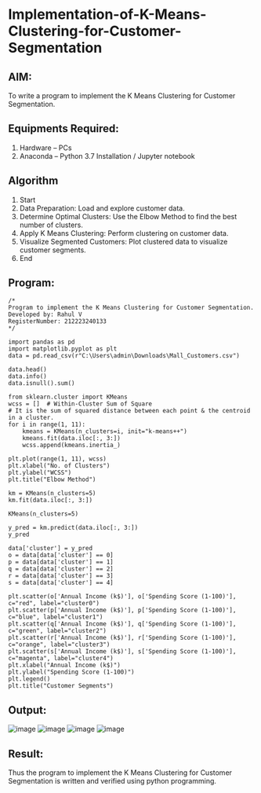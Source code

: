 # Implementation-of-K-Means-Clustering-for-Customer-Segmentation

## AIM:
To write a program to implement the K Means Clustering for Customer Segmentation.

## Equipments Required:
1. Hardware – PCs
2. Anaconda – Python 3.7 Installation / Jupyter notebook

## Algorithm
1. Start
2. Data Preparation: Load and explore customer data.
3. Determine Optimal Clusters: Use the Elbow Method to find the best number of clusters.
4. Apply K Means Clustering: Perform clustering on customer data.
5. Visualize Segmented Customers: Plot clustered data to visualize customer segments.
6. End

## Program:
```
/*
Program to implement the K Means Clustering for Customer Segmentation.
Developed by: Rahul V
RegisterNumber: 212223240133
*/
```
```
import pandas as pd
import matplotlib.pyplot as plt
data = pd.read_csv(r"C:\Users\admin\Downloads\Mall_Customers.csv")

data.head()
data.info()
data.isnull().sum()

from sklearn.cluster import KMeans
wcss = []  # Within-Cluster Sum of Square
# It is the sum of squared distance between each point & the centroid in a cluster.
for i in range(1, 11):
    kmeans = KMeans(n_clusters=i, init="k-means++")
    kmeans.fit(data.iloc[:, 3:])
    wcss.append(kmeans.inertia_)

plt.plot(range(1, 11), wcss)
plt.xlabel("No. of Clusters")
plt.ylabel("WCSS")
plt.title("Elbow Method")

km = KMeans(n_clusters=5)
km.fit(data.iloc[:, 3:])

KMeans(n_clusters=5)

y_pred = km.predict(data.iloc[:, 3:])
y_pred

data['cluster'] = y_pred
o = data[data['cluster'] == 0]
p = data[data['cluster'] == 1]
q = data[data['cluster'] == 2]
r = data[data['cluster'] == 3]
s = data[data['cluster'] == 4]

plt.scatter(o['Annual Income (k$)'], o['Spending Score (1-100)'], c="red", label="cluster0")
plt.scatter(p['Annual Income (k$)'], p['Spending Score (1-100)'], c="blue", label="cluster1")
plt.scatter(q['Annual Income (k$)'], q['Spending Score (1-100)'], c="green", label="cluster2")
plt.scatter(r['Annual Income (k$)'], r['Spending Score (1-100)'], c="orange", label="cluster3")
plt.scatter(s['Annual Income (k$)'], s['Spending Score (1-100)'], c="magenta", label="cluster4")
plt.xlabel("Annual Income (k$)")
plt.ylabel("Spending Score (1-100)")
plt.legend()
plt.title("Customer Segments")

```

## Output:
![image](https://github.com/user-attachments/assets/7c56fbc0-57f1-4743-a21f-affc49011506)
![image](https://github.com/user-attachments/assets/4ab9c23a-f61b-4884-a07d-b5d36a03ca4f)
![image](https://github.com/user-attachments/assets/f0a2239f-c949-49c9-b38a-6fe1f7c75c2a)
![image](https://github.com/user-attachments/assets/a8786161-62ad-47d8-ba76-4f0d979592e7)




## Result:
Thus the program to implement the K Means Clustering for Customer Segmentation is written and verified using python programming.


